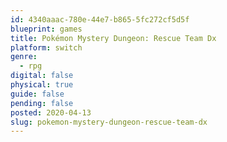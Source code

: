 ```yaml
---
id: 4340aaac-780e-44e7-b865-5fc272cf5d5f
blueprint: games
title: Pokémon Mystery Dungeon: Rescue Team Dx
platform: switch
genre:
  - rpg
digital: false
physical: true
guide: false
pending: false
posted: 2020-04-13
slug: pokemon-mystery-dungeon-rescue-team-dx
---
```

